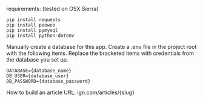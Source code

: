 requirements: (tested on OSX Sierra)
```
pip install requests
pip install peewee
pip install pymysql
pip install python-dotenv
```

Manually create a database for this app.  Create a .env file in the project root with the following items.  Replace the bracketed items with credentials from the database you set up.
```
DATABASE={database_name}
DB_USER={database_user}
DB_PASSWORD={database_password}
```

How to build an article URL:
ign.com/articles/{slug}
